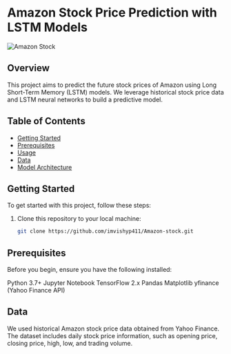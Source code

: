 # Amazon Stock Price Prediction with LSTM Models

![Amazon Stock](https://image.cnbcfm.com/api/v1/image/107028062-1646864641425-Amazon_since_last_split.png)

## Overview

This project aims to predict the future stock prices of Amazon using Long Short-Term Memory (LSTM) models. We leverage historical stock price data and LSTM neural networks to build a predictive model.

## Table of Contents

- [Getting Started](#getting-started)
- [Prerequisites](#prerequisites)
- [Usage](#usage)
- [Data](#data)
- [Model Architecture](#model-architecture)


## Getting Started

To get started with this project, follow these steps:

1. Clone this repository to your local machine:

   ```bash
   git clone https://github.com/imvishyp411/Amazon-stock.git
   
## Prerequisites
Before you begin, ensure you have the following installed:

Python 3.7+
Jupyter Notebook
TensorFlow 2.x
Pandas
Matplotlib
yfinance (Yahoo Finance API)

## Data
We used historical Amazon stock price data obtained from Yahoo Finance. The dataset includes daily stock price information, such as opening price, closing price, high, low, and trading volume.



